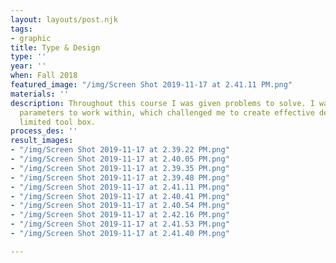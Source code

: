 ```yaml
---
layout: layouts/post.njk
tags:
- graphic
title: Type & Design
type: ''
year: ''
when: Fall 2018
featured_image: "/img/Screen Shot 2019-11-17 at 2.41.11 PM.png"
materials: ''
description: Throughout this course I was given problems to solve. I was also given
  parameters to work within, which challenged me to create effective design with a
  limited tool box.
process_des: ''
result_images:
- "/img/Screen Shot 2019-11-17 at 2.39.22 PM.png"
- "/img/Screen Shot 2019-11-17 at 2.40.05 PM.png"
- "/img/Screen Shot 2019-11-17 at 2.39.35 PM.png"
- "/img/Screen Shot 2019-11-17 at 2.39.48 PM.png"
- "/img/Screen Shot 2019-11-17 at 2.41.11 PM.png"
- "/img/Screen Shot 2019-11-17 at 2.40.41 PM.png"
- "/img/Screen Shot 2019-11-17 at 2.40.54 PM.png"
- "/img/Screen Shot 2019-11-17 at 2.42.16 PM.png"
- "/img/Screen Shot 2019-11-17 at 2.41.53 PM.png"
- "/img/Screen Shot 2019-11-17 at 2.41.40 PM.png"

---
```

